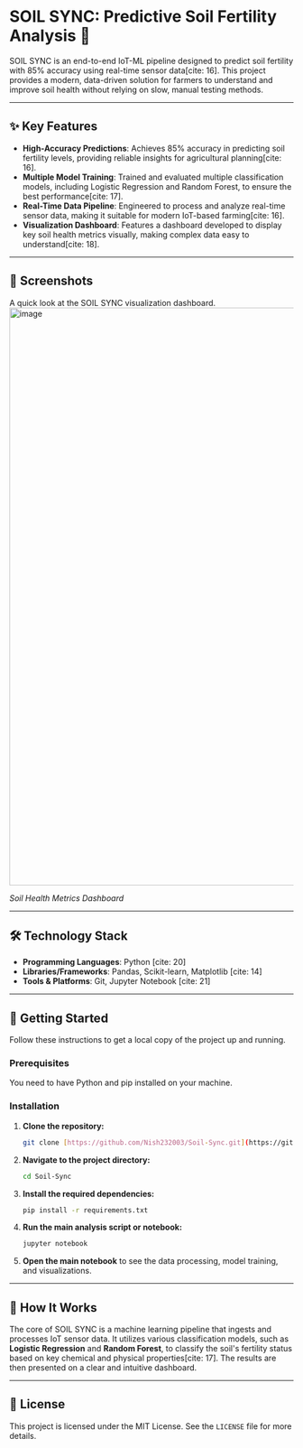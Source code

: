 # SOIL SYNC: Predictive Soil Fertility Analysis 🌱

SOIL SYNC is an end-to-end IoT-ML pipeline designed to predict soil fertility with 85% accuracy using real-time sensor data[cite: 16]. This project provides a modern, data-driven solution for farmers to understand and improve soil health without relying on slow, manual testing methods.

***

## ✨ Key Features

* **High-Accuracy Predictions**: Achieves 85% accuracy in predicting soil fertility levels, providing reliable insights for agricultural planning[cite: 16].
* **Multiple Model Training**: Trained and evaluated multiple classification models, including Logistic Regression and Random Forest, to ensure the best performance[cite: 17].
* **Real-Time Data Pipeline**: Engineered to process and analyze real-time sensor data, making it suitable for modern IoT-based farming[cite: 16].
* **Visualization Dashboard**: Features a dashboard developed to display key soil health metrics visually, making complex data easy to understand[cite: 18].

***

## 📸 Screenshots

A quick look at the SOIL SYNC visualization dashboard.
<img width="1024" height="1024" alt="image" src="https://github.com/user-attachments/assets/10873ad0-c400-4aae-8b07-652a66a39a84" />


*Soil Health Metrics Dashboard*

***

## 🛠️ Technology Stack

* **Programming Languages**: Python [cite: 20]
* **Libraries/Frameworks**: Pandas, Scikit-learn, Matplotlib [cite: 14]
* **Tools & Platforms**: Git, Jupyter Notebook [cite: 21]

***

## 🚀 Getting Started

Follow these instructions to get a local copy of the project up and running.

### Prerequisites

You need to have Python and pip installed on your machine.

### Installation

1.  **Clone the repository:**
    ```sh
    git clone [https://github.com/Nish232003/Soil-Sync.git](https://github.com/Nish232003/Soil-Sync.git)
    ```

2.  **Navigate to the project directory:**
    ```sh
    cd Soil-Sync
    ```

3.  **Install the required dependencies:**
    ```sh
    pip install -r requirements.txt
    ```

4.  **Run the main analysis script or notebook:**
    ```sh
    jupyter notebook
    ```

5.  **Open the main notebook** to see the data processing, model training, and visualizations.

***

## 🧠 How It Works

The core of SOIL SYNC is a machine learning pipeline that ingests and processes IoT sensor data. It utilizes various classification models, such as **Logistic Regression** and **Random Forest**, to classify the soil's fertility status based on key chemical and physical properties[cite: 17]. The results are then presented on a clear and intuitive dashboard.

***

## 📄 License

This project is licensed under the MIT License. See the `LICENSE` file for more details.
